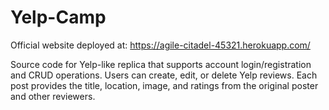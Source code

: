 # Yelp-Camp

Official website deployed at: 
https://agile-citadel-45321.herokuapp.com/

Source code for Yelp-like replica that supports account login/registration and CRUD operations. Users can create, edit, or delete Yelp reviews. Each post provides the title, location, image, and ratings from the original poster and other reviewers.
